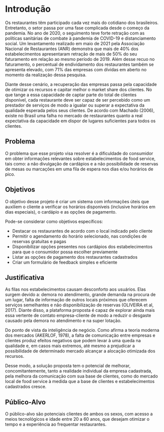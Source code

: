 # Introdução

Os restaurantes têm participado cada vez mais do cotidiano dos brasileiros. Entretanto, o setor passa por uma fase complicada desde o começo da pandemia. No ano de 2020, o seguimento teve forte retração com as políticas sanitárias de combate à pandemia de COVID-19 e distanciamento social. Um levantamento realizado em maio de 2021 pela Associação Nacional de Restaurantes (ANR) demonstra que mais de 40% dos estabelecimentos apresentaram retração de mais de 50% do seu faturamento em relação ao mesmo período de 2019. Além desse recuo no faturamento, o percentual de endividamento dos restaurantes também se apresenta elevado, com 71% das empresas com dívidas em aberto no momento da realização dessa pesquisa. 

Diante desse cenário, a recuperação das empresas passa pela capacidade de otimizar os recursos e capitar melhor o market share dos clientes. No que tange a essa capacidade de captar parte do total de clientes disponível, cada restaurante deve ser capaz de ser percebido como um prestador de serviços de modo a igualar ou superar a expectativa da qualidade esperada pelos seus clientes. De acordo com Machado (2006), existe no Brasil uma falha no mercado de restaurantes quanto a real expectativa da capacidade em dispor de lugares suficientes para todos os clientes.

## Problema
O problema que esse projeto visa resolver é a dificuldade do consumidor em obter informações relevantes sobre estabelecimentos de food service, tais como: a não divulgação de cardápios e a não possibilidade de reservas de mesas ou marcações em uma fila de espera nos dias e/ou horários de pico.

## Objetivos

O objetivo desse projeto é criar um sistema com informações úteis que auxiliem o cliente a verificar os horários disponíveis (inclusive horários em dias especiais), o cardápio e as opções de pagamento.  

Pode-se considerar como objetivos específicos: 
 - Destacar os restaurantes de acordo com o local indicado pelo cliente
 - Permitir o agendamento do horário selecionado, nas condições de reservas gratuitas e pagas
 - Disponibilizar opções presentes nos cardápios dos estabelecimentos para que o consumidor possa escolher previamente
 - Listar as opções de pagamento dos restaurantes cadastrados
 - Criar um formulário de feedback simples e eficiente

## Justificativa

As filas nos estabelecimentos causam desconforto aos usuários. Elas surgem devido a: demora no atendimento, grande demanda na procura de um lugar, falta de informação de outros locais próximos que oferecem serviços semelhantes e não disponibilização de reservas (OLIVEIRA et al, 2017). Diante disso, a plataforma proposta é capaz de explorar ainda mais essa vertente de contato empresa-cliente de modo a reduzir o desgaste causado pela demora no atendimento e na super lotação. 

Do ponto de vista da inteligência de negócio. Como afirma a teoria moderna dos mercados (AKERLOF, 1978), a falta de comunicação entre empresas e clientes produz efeitos negativos que podem levar à uma queda na qualidade e, em casos mais extremos, até mesmo a prejudicar a possibilidade de determinado mercado alcançar a alocação otimizada dos recursos. 

Desse modo, a solução proposta tem o potencial de melhorar, concomitantemente, tanto a realidade individual da empresa cadastrada, pela melhora da comunicação com sua base de clientes, como do mercado local de food service à medida que a base de clientes e estabelecimentos cadastrados cresce. 

## Público-Alvo

O público-alvo são potenciais clientes de ambos os sexos, com acesso a meios tecnológicos e idade entre 20 a 60 anos, que desejam otimizar o tempo e a experiência ao frequentar restaurantes. 
